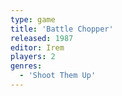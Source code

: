 ```yaml
---
type: game
title: 'Battle Chopper'
released: 1987
editor: Irem
players: 2
genres:
  - 'Shoot Them Up'
---
```

